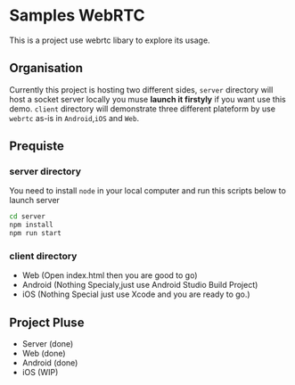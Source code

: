 # Samples WebRTC
This is a project use webrtc libary to explore its usage. 

## Organisation
Currently this project is hosting two different sides, `server` directory will host a socket server locally you muse **launch it firstyly** if you want use this demo.  `client` directory will demonstrate three different plateform by use `webrtc` as-is in `Android`,`iOS` and `Web`.


## Prequiste

### server directory
You need to install `node` in your local computer and run this scripts below to launch server

```bash
cd server 
npm install
npm run start
```

### client directory

- Web (Open index.html then you are good to go)
- Android (Nothing Specialy,just use Android Studio Build Project)
- iOS (Nothing Special just use Xcode and you are ready to go.)

## Project Pluse
- Server (done)
- Web (done)
- Android (done)
- iOS (WIP)
